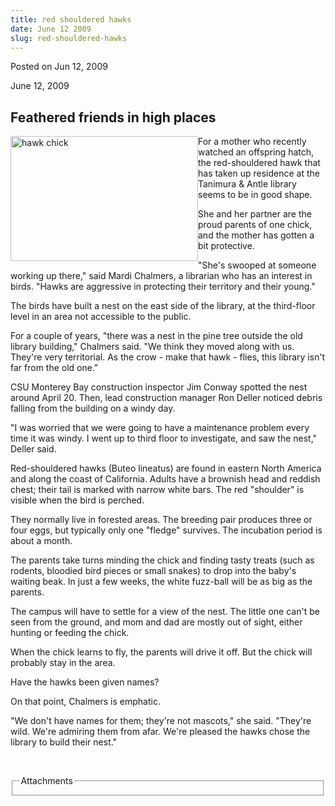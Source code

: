 ```yaml
---
title: red shouldered hawks
date: June 12 2009
slug: red-shouldered-hawks
---
```


 



<span class="date">Posted on Jun 12, 2009    </span>
<p>June 12, 2009</p>
<h2><strong>Feathered friends in high places</strong></h2>
<p><img alt="hawk chick" height="200" src="https://news.csumb.edu/sites/default/files/65/igx_migrate/images/a%20hawk%20chick.JPG" style="float:left" width="300">For a mother who recently watched
an offspring hatch, the red-shouldered hawk that has taken up
residence at the Tanimura &amp; Antle library seems to be in good
shape.</img></p>
<p>She and her partner are the proud parents of one chick, and the
mother has gotten a bit protective.</p>
<p>&quot;She&apos;s swooped at someone working up there,&quot; said Mardi
Chalmers, a librarian who has an interest in birds. &quot;Hawks are
aggressive in protecting their territory and their young.&quot;</p>
<p>The birds have built a nest on the east side of the library, at
the third-floor level in an area not accessible to the public.</p>
<p>For a couple of years, &quot;there was a nest in the pine tree
outside the old library building,&quot; Chalmers said. &quot;We think they
moved along with us. They&apos;re very territorial. As the crow - make
that hawk - flies, this library isn&apos;t far from the old one.&quot;</p>
<p>CSU Monterey Bay construction inspector Jim Conway spotted the
nest around April 20. Then, lead construction manager Ron Deller
noticed debris falling from the building on a windy day.</p>
<p>&quot;I was worried that we were going to have a maintenance problem
every time it was windy. I went up to third floor to investigate,
and saw the nest,&quot; Deller said.</p>
<p>Red-shouldered hawks (Buteo lineatus) are found in eastern North
America and along the coast of California. Adults have a brownish
head and reddish chest; their tail is marked with narrow white
bars. The red &quot;shoulder&quot; is visible when the bird is perched.</p>
<p>They normally live in forested areas. The breeding pair produces
three or four eggs, but typically only one &quot;fledge&quot; survives. The
incubation period is about a month.</p>
<p>The parents take turns minding the chick and finding tasty
treats (such as rodents, bloodied bird pieces or small snakes) to
drop into the baby&apos;s waiting beak. In just a few weeks, the white
fuzz-ball will be as big as the parents.</p>
<p>The campus will have to settle for a view of the nest. The
little one can&apos;t be seen from the ground, and mom and dad are
mostly out of sight, either hunting or feeding the chick.</p>
<p>When the chick learns to fly, the parents will drive it off. But
the chick will probably stay in the area.</p>
<p>Have the hawks been given names?</p>
<p>On that point, Chalmers is emphatic.</p>
<p>&quot;We don&apos;t have names for them; they&apos;re not mascots,&quot; she said.
&quot;They&apos;re wild. We&apos;re admiring them from afar. We&apos;re pleased the
hawks chose the library to build their nest.&quot;</p>
<p>&#xA0;</p>
<fieldset class="fieldgroup group-attachments">
<legend>Attachments</legend>
<div class="field field-type-emvideo field-field-attach-video">
<div class="field-items">
<div class="field-item odd">
<div class="emvideo emvideo-video emvideo-"/>
</div>
</div>
</div>
</fieldset>





```
